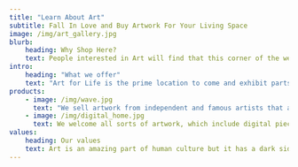 ```yaml
---
title: "Learn About Art"
subtitle: Fall In Love and Buy Artwork For Your Living Space
image: /img/art_gallery.jpg
blurb:
    heading: Why Shop Here?
    text: People interested in Art will find that this corner of the web is home to a specific art style. This website will resonate with certain people and will continue to connect art to people's souls. Stay up to date with our website, learn about new artwork or artists, and continue to vibe.
intro:
    heading: "What we offer"
    text: "Art for Life is the prime location to come and exhibit parts of your soul that will extinguish anxiety. Continually browse through our gallery to be inspired to feel alive, feel adventurous, and appreciate the world."
products:
    - image: /img/wave.jpg
      text: "We sell artwork from independent and famous artists that are all professionally critiqued. Every piece of artwork will be created by passionate artists and will not convey an experience of mediocrity."
    - image: /img/digital_home.jpg
      text: We welcome all sorts of artwork, which include digital pieces that convey positive emotions.
values:
    heading: Our values
    text: Art is an amazing part of human culture but it has a dark side too – one of colonialism and mindless abuse of monopoly and ecomerce. We want to turn this around and return the art trade to the art's exhilarating, empowering and unifying nature. We love to create a hub of individual artists and give them the opportunity to create and sell their artwork. 
---
```


